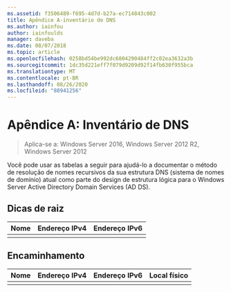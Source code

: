 ```yaml
---
ms.assetid: f3506489-f695-4d7d-b27a-ec714843c002
title: Apêndice A-inventário de DNS
ms.author: iainfou
author: iainfoulds
manager: daveba
ms.date: 08/07/2018
ms.topic: article
ms.openlocfilehash: 0258bd54be992dc6804290484ff2c02ea3632a3b
ms.sourcegitcommit: 1dc35d221eff7f079d9209d92f14fb630f955bca
ms.translationtype: MT
ms.contentlocale: pt-BR
ms.lasthandoff: 08/26/2020
ms.locfileid: "88941256"
---
```

# <a name="appendix-a-dns-inventory"></a>Apêndice A: Inventário de DNS

>Aplica-se a: Windows Server 2016, Windows Server 2012 R2, Windows Server 2012

Você pode usar as tabelas a seguir para ajudá-lo a documentar o método de resolução de nomes recursivos da sua estrutura DNS (sistema de nomes de domínio) atual como parte do design de estrutura lógica para o Windows Server Active Directory Domain Services (AD DS).

## <a name="root-hints"></a>Dicas de raiz

|Nome|Endereço IPv4|Endereço IPv6|
|--------|----------------|----------------|
||||

## <a name="forwarding"></a>Encaminhamento

|Nome|Endereço IPv4|Endereço IPv6|Local físico|
|--------|----------------|----------------|---------------------|
|||||
